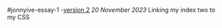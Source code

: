 #jonnyive-essay-1
-[version 2](https://c10duck.github.io/JonnyIve-essay-1/jonnyive.html)
*20 November 2023*
Linking my index two to my CSS
